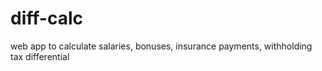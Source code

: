 # diff-calc
web app to calculate salaries, bonuses, insurance payments, withholding tax differential

